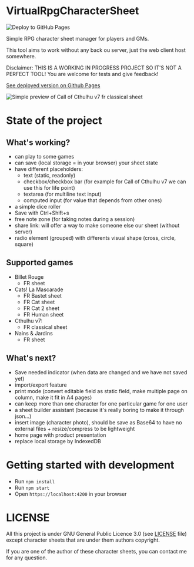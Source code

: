 # VirtualRpgCharacterSheet

![Deploy to GitHub Pages](https://github.com/kuroidoruido/virtual-rpg-character-sheet/workflows/Deploy%20to%20GitHub%20Pages/badge.svg)

Simple RPG character sheet manager for players and GMs.

This tool aims to work without any back ou server, just the web client host somewhere.

Disclaimer: THIS IS A WORKING IN PROGRESS PROJECT SO IT'S NOT A PERFECT TOOL! You are welcome for tests and give feedback!

[See deployed version on Github Pages](https://kuroidoruido.github.io/virtual-rpg-character-sheet/)

![Simple preview of Call of Cthulhu v7 fr classical sheet](screenshot.png)

# State of the project

## What's working?

- can play to some games
- can save (local storage = in your browser) your sheet state
- have different placeholders: 
    - text (static, readonly)
    - checkbox/checkbox bar (for example for Call of Cthulhu v7 we can use this for life point)
    - textarea (for multiline text input)
    - computed input (for value that depends from other ones)
- a simple dice roller
- Save with Ctrl+Shift+s
- free note zone (for taking notes during a session)
- share link: will offer a way to make someone else our sheet (without server)
- radio element (grouped) with differents visual shape (cross, circle, square)

## Supported games

- Billet Rouge
    - FR sheet
- Cats! La Mascarade
    - FR Bastet sheet
    - FR Cat sheet
    - FR Cat 2 sheet
    - FR Human sheet
- Cthulhu v7:
    - FR classical sheet
- Nains & Jardins
    - FR sheet

## What's next?

- Save needed indicator (when data are changed and we have not saved yet)
- import/export feature
- print mode (convert editable field as static field, make multiple page on column, make it fit in A4 pages)
- can keep more than one character for one particular game for one user
- a sheet builder assistant (because it's really boring to make it through json...)
- insert image (character photo), should be save as Base64 to have no external files + resize/compress to be lightweight
- home page with product presentation
- replace local storage by IndexedDB

# Getting started with development

- Run `npm install`
- Run `npm start`
- Open `https://localhost:4200` in your browser

# LICENSE

All this project is under GNU General Public Licence 3.0 (see [LICENSE](https://github.com/kuroidoruido/virtual-rpg-character-sheet/blob/master/LICENSE) file) except character sheets that are under them authors copyright.

If you are one of the author of these character sheets, you can contact me for any question.